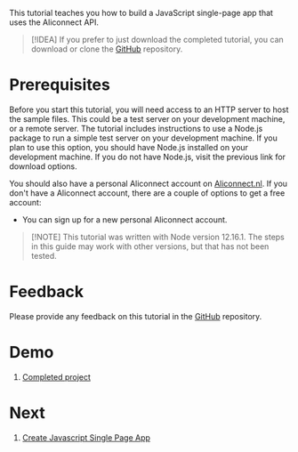 This tutorial teaches you how to build a JavaScript single-page app that uses the Aliconnect API.

> [!IDEA] If you prefer to just download the completed tutorial, you can download or clone the [GitHub](https://github.com/aliconnect/aliconnect.training) repository.

# Prerequisites
  Before you start this tutorial, you will need access to an HTTP server to host the sample files. This could be a test server on your development machine, or a remote server. The tutorial includes instructions to use a Node.js package to run a simple test server on your development machine. If you plan to use this option, you should have Node.js installed on your development machine. If you do not have Node.js, visit the previous link for download options.

  You should also have a personal Aliconnect account on [Aliconnect.nl](https://aliconnect.nl). If you don't have a Aliconnect account, there are a couple of options to get a free account:

  - You can sign up for a new personal Aliconnect account.

  > [!NOTE] This tutorial was written with Node version 12.16.1. The steps in this guide may work with other versions, but that has not been tested.


# Feedback
  Please provide any feedback on this tutorial in the [GitHub](https://github.com/aliconnect/aliconnect.training) repository.

# Demo

  1. [Completed project](https://aliconnect.github.io/aliconnect.training/get-started/spa/demo/)

# Next

  1. [Create Javascript Single Page App](Step-2-Create-Javascript-Single-Page-App.md)
